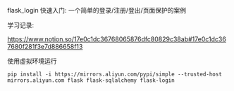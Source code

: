 flask_login 快速入门: 一个简单的登录/注册/登出/页面保护的案例

学习记录:

https://www.notion.so/17e0c1dc36768065876dfc80829c38ab#17e0c1dc367680f281f3e7d886658f13


使用虚拟环境运行

```
pip install -i https://mirrors.aliyun.com/pypi/simple --trusted-host mirrors.aliyun.com flask flask-sqlalchemy flask-login
```